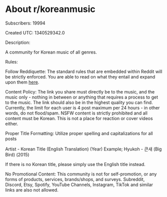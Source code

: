 # About r/koreanmusic

Subscribers: 19994

Created UTC: 1340529342.0

Description:

A community for Korean music of all genres.

Rules:

Follow Reddiquette: The standard rules that are embedded within Reddit will be strictly enforced. You are able to read on what they entail and expand upon them [here](https://www.reddithelp.com/hc/en-us/articles/205926439).

Content Policy: The link you share must directly be to the music, and the music only - nothing in between or anything that requires a process to get to the music. The link should also be in the highest quality you can find. Currently, the limit for each user is 4 post maximum per 24 hours - in other words, do not flood/spam. NSFW content is strictly prohibited and all content must be Korean. This is not a place for reaction or cover videos either.

Proper Title Formatting: Utilize proper spelling and capitalizations for all posts

Artist - Korean Title (English Translation) (Year)
Example; Hyukoh - 큰새 (Big Bird) (2015)

If there is no Korean title, please simply use the English title instead.

No Promotional Content: This community is not for self-promotion, or any forms of products, services, brands/shops, and surveys. Subreddit, Discord, Etsy, Spotify, YouTube Channels, Instagram, TikTok and similar links are also not allowed.

